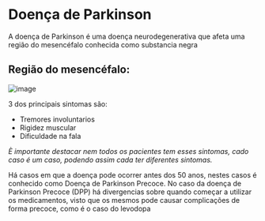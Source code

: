 # Doença de Parkinson

A doença de Parkinson é uma doença neurodegenerativa que afeta uma região do mesencéfalo conhecida como substancia negra
## Região do mesencéfalo:
![image](https://github.com/user-attachments/assets/9fe5c191-78e5-4383-9527-101004c21f40)

3 dos principais sintomas são:
* Tremores involuntarios
* Rigidez muscular
* Dificuldade na fala
  
*È importante destacar nem todos os pacientes tem esses sintomas, cado caso é um caso, podendo assim cada ter diferentes sintomas.*

Há casos em que a doença pode ocorrer antes dos 50 anos, nestes casos é conhecido como Doença de Parkinson Precoce. No caso da doença de Parkinson Precoce (DPP) há divergencias sobre quando começar a utilizar os medicamentos, visto que os mesmos pode causar complicações de forma precoce, como é o caso do levodopa
